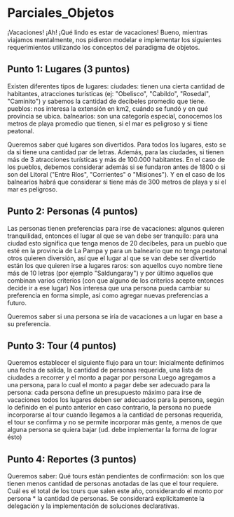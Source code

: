# Parciales_Objetos

¡Vacaciones!
¡Ah! ¡Qué lindo es estar de vacaciones! Bueno, mientras viajamos mentalmente, nos pidieron modelar e implementar los siguientes requerimientos utilizando los conceptos del paradigma de objetos.

## Punto 1: Lugares (3 puntos)
Existen diferentes tipos de lugares:
ciudades: tienen una cierta cantidad de habitantes, atracciones turísticas (ej: "Obelisco", "Cabildo", "Rosedal", "Caminito") y sabemos la cantidad de decibeles promedio que tiene.
pueblos: nos interesa la extensión en km2, cuándo se fundó y en qué provincia se ubica.
balnearios: son una categoría especial, conocemos los metros de playa promedio que tienen, si el mar es peligroso y si tiene peatonal.

Queremos saber qué lugares son divertidos. Para todos los lugares, esto se da si tiene una cantidad par de letras. Además, para las ciudades, si tienen más de 3 atracciones turísticas y más de 100.000 habitantes. En el caso de los pueblos, debemos considerar además si se fundaron antes de 1800 o si son del Litoral ("Entre Ríos", "Corrientes" o "Misiones"). Y en el caso de los balnearios habrá que considerar si tiene más de 300 metros de playa y si el mar es peligroso.

## Punto 2: Personas (4 puntos)
Las personas tienen preferencias para irse de vacaciones:
algunos quieren tranquilidad, entonces el lugar al que se van debe ser tranquilo: para una ciudad esto significa que tenga menos de 20 decibeles, para un pueblo que esté en la provincia de La Pampa y para un balneario que no tenga peatonal
otros quieren diversión, así que el lugar al que se van debe ser divertido
están los que quieren irse a lugares raros: son aquellos cuyo nombre tiene más de 10 letras (por ejemplo "Saldungaray")
y por último aquellos que combinan varios criterios (con que alguno de los criterios acepte entonces decide ir a ese lugar)
Nos interesa que una persona pueda cambiar su preferencia en forma simple, así como agregar nuevas preferencias a futuro.

Queremos saber si una persona se iría de vacaciones a un lugar en base a su preferencia.

## Punto 3: Tour (4 puntos)
Queremos establecer el siguiente flujo para un tour:
Inicialmente definimos una fecha de salida, la cantidad de personas requerida, una lista de ciudades a recorrer y el monto a pagar por persona
Luego agregamos a una persona, para lo cual
el monto a pagar debe ser adecuado para la persona: cada persona define un presupuesto máximo para irse de vacaciones
todos los lugares deben ser adecuados para la persona, según lo definido en el punto anterior
en caso contrario, la persona no puede incorporarse al tour
cuando llegamos a la cantidad de personas requerida, el tour se confirma y no se permite incorporar más gente, a menos de que alguna persona se quiera bajar (ud. debe implementar la forma de lograr ésto)


## Punto 4: Reportes (3 puntos)
Queremos saber:
Qué tours están pendientes de confirmación: son los que tienen menos cantidad de personas anotadas de las que el tour requiere.
Cuál es el total de los tours que salen este año, considerando el monto por persona * la cantidad de personas.
Se considerará explícitamente la delegación y la implementación de soluciones declarativas.